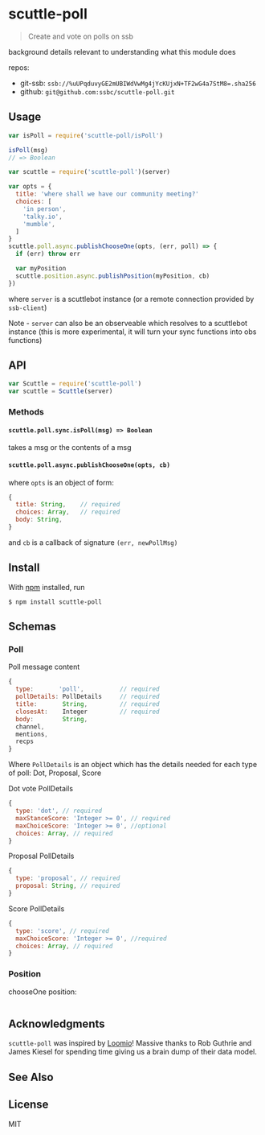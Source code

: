# scuttle-poll

> Create and vote on polls on ssb

background details relevant to understanding what this module does

repos:
- git-ssb: `ssb://%uUPqduvyGE2mUBIWdVwMg4jYcKUjxN+TF2wG4a7StM8=.sha256`
- github: `git@github.com:ssbc/scuttle-poll.git`

## Usage

```js
var isPoll = require('scuttle-poll/isPoll')

isPoll(msg)
// => Boolean
```

```js
var scuttle = require('scuttle-poll')(server)

var opts = {
  title: 'where shall we have our community meeting?'
  choices: [
    'in person',
    'talky.io',
    'mumble',
  ]
}
scuttle.poll.async.publishChooseOne(opts, (err, poll) => {
  if (err) throw err

  var myPosition 
  scuttle.position.async.publishPosition(myPosition, cb)
})
```
where `server` is a scuttlebot instance (or a remote connection provided by `ssb-client`)

Note - `server` can also be an observeable which resolves to a scuttlebot instance
(this is more experimental, it will turn your sync functions into obs functions)


## API

```js
var Scuttle = require('scuttle-poll')
var scuttle = Scuttle(server)
```

### Methods

#### `scuttle.poll.sync.isPoll(msg) => Boolean`

takes a msg or the contents of a msg

#### `scuttle.poll.async.publishChooseOne(opts, cb)`

where `opts` is an object of form:
```js
{
  title: String,    // required
  choices: Array,   // required
  body: String,
}
```
and `cb` is a callback of signature `(err, newPollMsg)`


## Install

With [npm](https://npmjs.org/) installed, run

```
$ npm install scuttle-poll
```

## Schemas

### Poll

Poll message content
```js
{
  type:       'poll',          // required
  pollDetails: PollDetails     // required
  title:       String,         // required
  closesAt:    Integer         // required
  body:        String,
  channel,
  mentions,
  recps
}

```

Where `PollDetails` is an object which has the details needed for each type of poll: Dot, Proposal, Score

Dot vote PollDetails
```js
{
  type: 'dot', // required
  maxStanceScore: 'Integer >= 0', // required
  maxChoiceScore: 'Integer >= 0', //optional
  choices: Array, // required
}
```

Proposal PollDetails
```js
{
  type: 'proposal', // required
  proposal: String, // required
}
```

Score PollDetails
```js
{
  type: 'score', // required
  maxChoiceScore: 'Integer >= 0', //required
  choices: Array, // required
}
```

### Position

chooseOne position:
```

```

## Acknowledgments

`scuttle-poll` was inspired by [Loomio](https://www.github.com/loomio/loomio)! Massive thanks to Rob Guthrie and James Kiesel for spending time giving us a brain dump of their data model.



## See Also


## License

MIT

